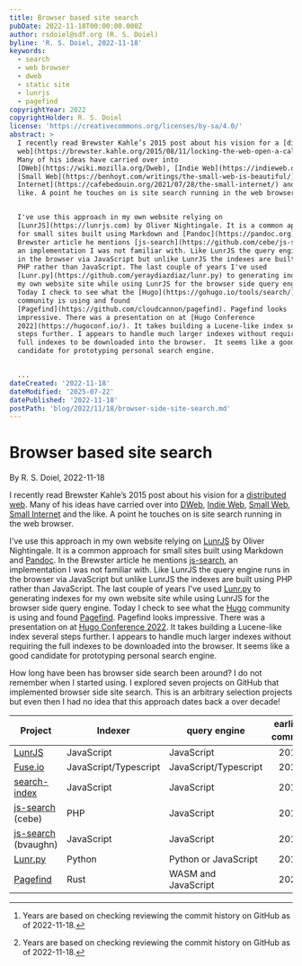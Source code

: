```yaml
---
title: Browser based site search
pubDate: 2022-11-18T00:00:00.000Z
author: rsdoiel@sdf.org (R. S. Doiel)
byline: 'R. S. Doiel, 2022-11-18'
keywords:
  - search
  - web browser
  - dweb
  - static site
  - lunrjs
  - pagefind
copyrightYear: 2022
copyrightHolder: R. S. Doiel
license: 'https://creativecommons.org/licenses/by-sa/4.0/'
abstract: >
  I recently read Brewster Kahle’s 2015 post about his vision for a [distributed
  web](https://brewster.kahle.org/2015/08/11/locking-the-web-open-a-call-for-a-distributed-web-2/).
  Many of his ideas have carried over into
  [DWeb](https://wiki.mozilla.org/Dweb), [Indie Web](https://indieweb.org/),
  [Small Web](https://benhoyt.com/writings/the-small-web-is-beautiful/), [Small
  Internet](https://cafebedouin.org/2021/07/28/the-small-internet/) and the
  like. A point he touches on is site search running in the web browser.


  I've use this approach in my own website relying on
  [LunrJS](https://lunrjs.com) by Oliver Nightingale. It is a common approach
  for small sites built using Markdown and [Pandoc](https://pandoc.org).  In the
  Brewster article he mentions [js-search](https://github.com/cebe/js-search),
  an implementation I was not familiar with. Like LunrJS the query engine runs
  in the browser via JavaScript but unlike LunrJS the indexes are built using
  PHP rather than JavaScript. The last couple of years I've used
  [Lunr.py](https://github.com/yeraydiazdiaz/lunr.py) to generating indexes for
  my own website site while using LunrJS for the browser side query engine.
  Today I check to see what the [Hugo](https://gohugo.io/tools/search/)
  community is using and found
  [Pagefind](https://github.com/cloudcannon/pagefind). Pagefind looks
  impressive. There was a presentation on at [Hugo Conference
  2022](https://hugoconf.io/). It takes building a Lucene-like index several
  steps further. I appears to handle much larger indexes without requiring the
  full indexes to be downloaded into the browser.  It seems like a good
  candidate for prototyping personal search engine.


  ...
dateCreated: '2022-11-18'
dateModified: '2025-07-22'
datePublished: '2022-11-18'
postPath: 'blog/2022/11/18/browser-side-site-search.md'
---
```


Browser based site search
=========================

By R. S. Doiel, 2022-11-18

I recently read Brewster Kahle’s 2015 post about his vision for a [distributed web](https://brewster.kahle.org/2015/08/11/locking-the-web-open-a-call-for-a-distributed-web-2/). Many of his ideas have carried over into [DWeb](https://wiki.mozilla.org/Dweb), [Indie Web](https://indieweb.org/), [Small Web](https://benhoyt.com/writings/the-small-web-is-beautiful/), [Small Internet](https://cafebedouin.org/2021/07/28/the-small-internet/) and the like. A point he touches on is site search running in the web browser.

I've use this approach in my own website relying on [LunrJS](https://lunrjs.com) by Oliver Nightingale. It is a common approach for small sites built using Markdown and [Pandoc](https://pandoc.org).  In the Brewster article he mentions [js-search](https://github.com/cebe/js-search), an implementation I was not familiar with. Like LunrJS the query engine runs in the browser via JavaScript but unlike LunrJS the indexes are built using PHP rather than JavaScript. The last couple of years I've used [Lunr.py](https://github.com/yeraydiazdiaz/lunr.py) to generating indexes for my own website site while using LunrJS for the browser side query engine. Today I check to see what the [Hugo](https://gohugo.io/tools/search/) community is using and found [Pagefind](https://github.com/cloudcannon/pagefind). Pagefind looks impressive. There was a presentation on at [Hugo Conference 2022](https://hugoconf.io/). It takes building a Lucene-like index several steps further. I appears to handle much larger indexes without requiring the full indexes to be downloaded into the browser.  It seems like a good candidate for prototyping personal search engine.

How long have been has browser side search been around? I do not remember when I started using. I explored seven projects on GitHub that implemented browser side site search. This is an arbitrary selection projects but even then I had no idea that this approach dates back a over decade!

| Project | Indexer | query engine | earliest commit[^1] | recent commit[^2] |
|---------|---------|--------------|:-------------------:|:-----------------:|
| [LunrJS](https://github.com/olivernn/lunr.js) | JavaScript | JavaScript | 2011 | 2020 |
| [Fuse.io](https://github.com/krisk/Fuse) | JavaScript/Typescript | JavaScript/Typescript | 2012 | 2022 |
| [search-index](https://github.com/fergiemcdowall/search-index) | JavaScript | JavaScript | 2013 | 2016 |
| [js-search](https://github.com/cebe/js-search) (cebe) | PHP | JavaScript | 2014 | 2022 |
| [js-search](https://github.com/bvaughn/js-search) (bvaughn)| JavaScript | JavaScript | 2015 | 2022 |
| [Lunr.py](https://github.com/yeraydiazdiaz/lunr.py) | Python | Python or JavaScript | 2018 | 2022 |
| [Pagefind](https://github.com/cloudcannon/pagefind) | Rust | WASM and JavaScript | 2022 | 2022 |

[^1]: Years are based on checking reviewing the commit history on GitHub as of 2022-11-18.

[^2]: Years are based on checking reviewing the commit history on GitHub as of 2022-11-18.
